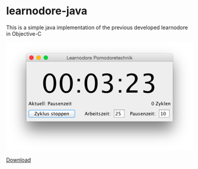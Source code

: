 learnodore-java
===============

This is a simple java implementation of the previous developed learnodore in Objective-C

![Screenshot](screenshot.png)

[Download](https://github.com/stetro/learnodore-java/raw/master/learnodore.jar)
